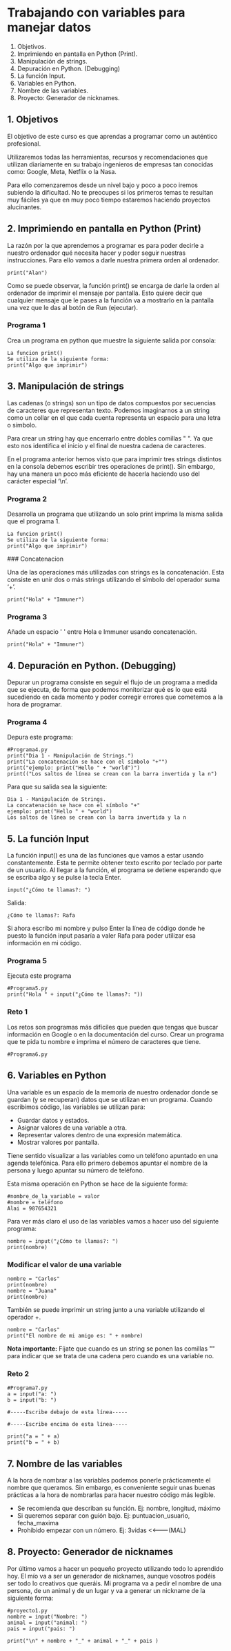 # **Trabajando con variables para manejar datos**
1. Objetivos.
2. Imprimiendo en pantalla en Python (Print).
3. Manipulación de strings.
4. Depuración en Python. (Debugging)
5. La función Input.
6. Variables en Python.
7. Nombre de las variables.
8. Proyecto: Generador de nicknames.

## **1. Objetivos**

El objetivo de este curso es que aprendas a programar como un auténtico profesional.

Utilizaremos todas las herramientas, recursos y recomendaciones que utilizan diariamente en su trabajo ingenieros de empresas tan conocidas como: Google, Meta, Netflix o la Nasa.

Para ello comenzaremos desde un nivel bajo y poco a poco iremos subiendo la dificultad. No te preocupes si los primeros temas te resultan muy fáciles ya que en muy poco tiempo estaremos haciendo proyectos alucinantes.

## **2. Imprimiendo en pantalla en Python (Print)**

La razón por la que aprendemos a programar es para poder decirle a nuestro ordenador qué necesita hacer y poder seguir nuestras instrucciones. Para ello vamos a darle nuestra primera orden al ordenador.

```
print("Alan")
```

Como se puede observar, la función print() se encarga de darle la orden al ordenador de imprimir el mensaje por pantalla. Esto quiere decir que cualquier mensaje que le pases a la función va a mostrarlo en la pantalla una vez que le das al botón de Run (ejecutar).

### **Programa 1**

Crea un programa en python que muestre la siguiente salida por consola:

```
La funcion print()
Se utiliza de la siguiente forma: 
print("Algo que imprimir")
```

## **3. Manipulación de strings**

Las cadenas (o strings) son un tipo de datos compuestos por secuencias de caracteres que representan texto. Podemos imaginarnos a un string como un collar en el que cada cuenta representa un espacio para una letra o símbolo.

Para crear un string hay que encerrarlo entre dobles comillas " ". Ya que esto nos identifica el inicio y el final de nuestra cadena de caracteres.

En el programa anterior hemos visto que para imprimir tres strings distintos en la consola debemos escribir tres operaciones de print(). Sin embargo, hay una manera un poco más eficiente de hacerla haciendo uso del carácter especial ‘\n’.

### **Programa 2**

Desarrolla un programa que utilizando un solo print imprima la misma salida que el programa 1.

```
La funcion print()
Se utiliza de la siguiente forma: 
print("Algo que imprimir")
```

### Concatenacion

Una de las operaciones más utilizadas con strings es la concatenación. Esta consiste en unir dos o más strings utilizando el símbolo del operador suma ‘+’.

```
print("Hola" + "Immuner")
```

### **Programa 3**

Añade un espacio ' ' entre Hola e Immuner usando concatenación.

```
print("Hola" + "Immuner")
```


## **4. Depuración en Python. (Debugging)**

Depurar un programa consiste en seguir el flujo de un programa a medida que se ejecuta, de forma que podemos monitorizar qué es lo que está sucediendo en cada momento y poder corregir errores que cometemos a la hora de programar.

### **Programa 4**

Depura este programa:

```
#Programa4.py
print("Dia 1 - Manipulación de Strings.")
print("La concatenación se hace con el símbolo "+"")
print("ejemplo: print("Hello " + "world")")
print(("Los saltos de línea se crean con la barra invertida y la n")
```
Para que su salida sea la siguiente:
```
Dia 1 - Manipulación de Strings.
La concatenación se hace con el símbolo "+"
ejemplo: print("Hello " + "world")
Los saltos de línea se crean con la barra invertida y la n
```

## **5. La función Input**

La función input() es una de las funciones que vamos a estar usando constantemente. Esta te permite obtener texto escrito por teclado por parte de un usuario. Al llegar a la función, el programa se detiene esperando que se escriba algo y se pulse la tecla Enter.
```
input("¿Cómo te llamas?: ")
```
Salida:
```
¿Cómo te llamas?: Rafa
```
Si ahora escribo mi nombre y pulso Enter la línea de código donde he puesto la función input pasaría a valer Rafa para poder utilizar esa información en mi código.

### **Programa 5**

Ejecuta este programa
```
#Programa5.py
print("Hola " + input("¿Cómo te llamas?: "))
```

### **Reto 1**

Los retos son programas más difíciles que pueden que tengas que buscar información en Google o en la documentación del curso. Crear un programa que te pida tu nombre e imprima el número de caracteres que tiene.
```
#Programa6.py
```

## **6. Variables en Python**

Una variable es un espacio de la memoria de nuestro ordenador donde se guardan (y se recuperan) datos que se utilizan en un programa. Cuando escribimos código, las variables se utilizan para:

- Guardar datos y estados.
- Asignar valores de una variable a otra.
- Representar valores dentro de una expresión matemática.
- Mostrar valores por pantalla.

Tiene sentido visualizar a las variables como un teléfono apuntado en una agenda telefónica. Para ello primero debemos apuntar el nombre de la persona y luego apuntar su número de teléfono.

Esta misma operación en Python se hace de la siguiente forma:
```
#nombre_de_la_variable = valor
#nombre = teléfono
Alai = 987654321
```

Para ver más claro el uso de las variables vamos a hacer uso del siguiente programa:

```
nombre = input("¿Cómo te llamas?: ")
print(nombre)
```

### Modificar el valor de una variable

```
nombre = "Carlos"
print(nombre)
nombre = "Juana"
print(nombre)
```

También se puede imprimir un string junto a una variable utilizando el operador +.

```
nombre = "Carlos"
print("El nombre de mi amigo es: " + nombre)
```

**Nota importante:** Fíjate que cuando es un string se ponen las comillas "" para indicar que se trata de una cadena pero cuando es una variable no.

### **Reto 2**
```
#Programa7.py
a = input("a: ")
b = input("b: ")

#-----Escribe debajo de esta línea-----

#-----Escribe encima de esta línea-----

print("a = " + a)
print("b = " + b)
```

## **7. Nombre de las variables**

A la hora de nombrar a las variables podemos ponerle prácticamente el nombre que queramos. Sin embargo, es conveniente seguir unas buenas prácticas a la hora de nombrarlas para hacer nuestro código más legible.

- Se recomienda que describan su función. Ej: nombre, longitud, máximo
- Si queremos separar con guión bajo. Ej: puntuacion_usuario, fecha_maxima
- Prohibido empezar con un número. Ej: 3vidas <<---(MAL)

## **8. Proyecto: Generador de nicknames**

Por último vamos a hacer un pequeño proyecto utilizando todo lo aprendido hoy. El mío va a ser un generador de nicknames, aunque vosotros podéis ser todo lo creativos que queráis. Mi programa va a pedir el nombre de una persona, de un animal y de un lugar y va a generar un nickname de la siguiente forma:

```
#proyecto1.py
nombre = input("Nombre: ")
animal = input("animal: ")
pais = input("pais: ")

print("\n" + nombre + "_" + animal + "_" + pais )
```